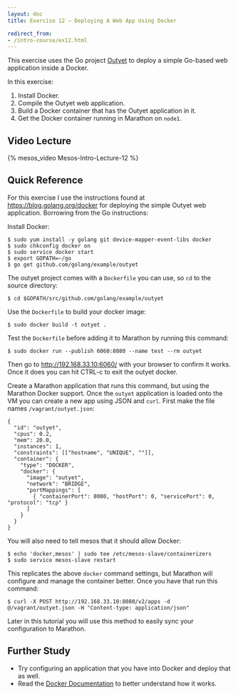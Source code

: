 ```yaml
---
layout: doc
title: Exercise 12 – Deploying A Web App Using Docker

redirect_from:
- /intro-course/ex12.html
---
```


This exercise uses the Go project [Outyet](https://github.com/GeertJohan/outyet) to deploy a simple Go-based web application inside a Docker.

In this exercise:

1. Install Docker.
2. Compile the Outyet web application.
3. Build a Docker container that has the Outyet application in it.
4. Get the Docker container running in Marathon on ``node1``.


Video Lecture
-------------

{% mesos_video Mesos-Intro-Lecture-12 %}


Quick Reference
---------------

For this exercise I use the instructions found at https://blog.golang.org/docker for deploying the simple Outyet web application.
Borrowing from the Go instructions:

Install Docker:

```
$ sudo yum install -y golang git device-mapper-event-libs docker
$ sudo chkconfig docker on
$ sudo service docker start
$ export GOPATH=~/go
$ go get github.com/golang/example/outyet
```

The outyet project comes with a ``Dockerfile`` you can use, so ``cd`` to the source directory:

```
$ cd $GOPATH/src/github.com/golang/example/outyet
```

Use the ``Dockerfile`` to build your docker image:

```
$ sudo docker build -t outyet .
```

Test the ``Dockerfile`` before adding it to Marathon by running this command:

```
$ sudo docker run --publish 6060:8080 --name test --rm outyet
```

Then go to http://192.168.33.10:6060/ with your browser to confirm it works.  Once it does you can hit CTRL-c to exit the outyet docker.

Create a Marathon application that runs this command, but using the Marathon Docker support.  Once the ``outyet`` application
is loaded onto the VM you can create a new app using JSON and ``curl``.  First make the file names ``/vagrant/outyet.json``:

```
{
  "id": "outyet",
  "cpus": 0.2,
  "mem": 20.0,
  "instances": 1,
  "constraints": [["hostname", "UNIQUE", ""]],
  "container": {
    "type": "DOCKER",
    "docker": {
      "image": "outyet",
      "network": "BRIDGE",
      "portMappings": [
        { "containerPort": 8080, "hostPort": 0, "servicePort": 0, "protocol": "tcp" }
      ]
    }
  }
}
```

You will also need to tell mesos that it should allow Docker:

```
$ echo 'docker,mesos' | sudo tee /etc/mesos-slave/containerizers
$ sudo service mesos-slave restart
```

This replicates the above ``docker`` command settings, but Marathon will configure and manage the container better.  Once you have that
run this command:

```
$ curl -X POST http://192.168.33.10:8080/v2/apps -d @/vagrant/outyet.json -H "Content-type: application/json"
```

Later in this tutorial you will use this method to easily sync your configuration to Marathon.

Further Study
-------------

* Try configuring an application that you have into Docker and deploy that as well.
* Read the [Docker Documentation](https://docs.docker.com/) to better understand how it works.



